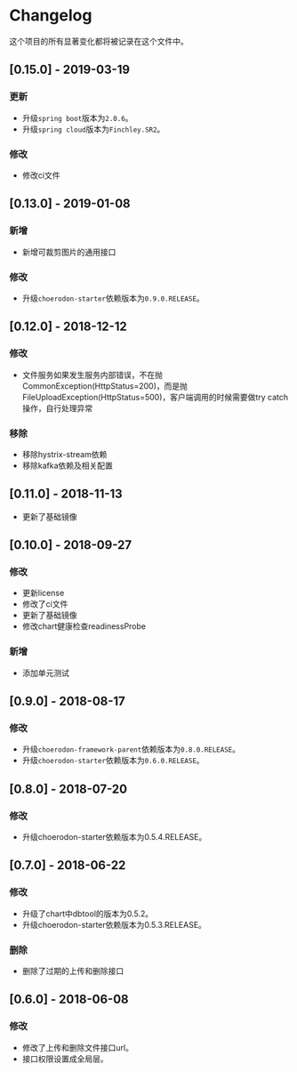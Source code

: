 # Changelog

这个项目的所有显著变化都将被记录在这个文件中。


## [0.15.0] - 2019-03-19

### 更新

- 升级`spring boot`版本为`2.0.6`。
- 升级`spring cloud`版本为`Finchley.SR2`。

### 修改

- 修改ci文件

## [0.13.0] - 2019-01-08

### 新增

- 新增可裁剪图片的通用接口

### 修改

- 升级`choerodon-starter`依赖版本为`0.9.0.RELEASE`。


## [0.12.0] - 2018-12-12

### 修改

- 文件服务如果发生服务内部错误，不在抛CommonException(HttpStatus=200)，而是抛FileUploadException(HttpStatus=500)，客户端调用的时候需要做try catch操作，自行处理异常

### 移除

- 移除hystrix-stream依赖
- 移除kafka依赖及相关配置

## [0.11.0] - 2018-11-13

- 更新了基础镜像

## [0.10.0] - 2018-09-27

### 修改

- 更新license 
- 修改了ci文件
- 更新了基础镜像
- 修改chart健康检查readinessProbe

### 新增

- 添加单元测试

## [0.9.0] - 2018-08-17

### 修改

- 升级`choerodon-framework-parent`依赖版本为`0.8.0.RELEASE`。
- 升级`choerodon-starter`依赖版本为`0.6.0.RELEASE`。

## [0.8.0] - 2018-07-20

### 修改

- 升级choerodon-starter依赖版本为0.5.4.RELEASE。

## [0.7.0] - 2018-06-22

### 修改

- 升级了chart中dbtool的版本为0.5.2。
- 升级choerodon-starter依赖版本为0.5.3.RELEASE。

### 删除

- 删除了过期的上传和删除接口 

## [0.6.0] - 2018-06-08

### 修改

- 修改了上传和删除文件接口url。
- 接口权限设置成全局层。